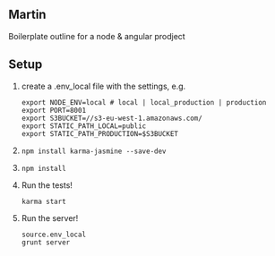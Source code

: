 Martin
------

Boilerplate outline for a node & angular prodject

## Setup

1. create a .env_local file with the settings, e.g.
	
	```
	export NODE_ENV=local # local | local_production | production
	export PORT=8001
	export S3BUCKET=//s3-eu-west-1.amazonaws.com/
	export STATIC_PATH_LOCAL=public
	export STATIC_PATH_PRODUCTION=$S3BUCKET
	```

2. ``npm install karma-jasmine --save-dev``

3. ``npm install``

4. Run the tests! 

	``karma start``

5. Run the server!

	```
	source.env_local
	grunt server
	```

